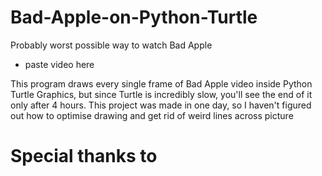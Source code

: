 # Bad-Apple-on-Python-Turtle
Probably worst possible way to watch Bad Apple


* paste video here

This program draws every single frame of Bad Apple video inside Python Turtle Graphics,
 but since Turtle is incredibly slow, you'll see the end of it only after 4 hours. 
This project was made in one day, so I haven't figured out how to optimise drawing and get rid of weird lines across picture

# Special thanks to

